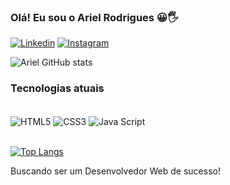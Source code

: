 ### Olá! Eu sou o Ariel Rodrigues 😀🖐️

[![Linkedin](https://img.shields.io/badge/LinkedIn-0077B5?style=for-the-badge&logo=linkedin&logoColor=white)](https://linkedin.com/in/ariel-da-silva-rodrigues-220193262)
[![Instagram](https://img.shields.io/badge/Instagram-E4405F?style=for-the-badge&logo=instagram&logoColor=white)](https://instagram.com/arielrodrigues460)

![Ariel GitHub stats](https://github-readme-stats.vercel.app/api?username=arielrodriguess&show_icons=true&theme=merko)

### Tecnologias atuais

<div style="display: inline_block"><br/>
<img src="https://img.shields.io/badge/HTML5-E34F26?style=for-the-badge&logo=html5&logoColor=white" alt="HTML5" align="center">
<img src="https://img.shields.io/badge/CSS3-1572B6?style=for-the-badge&logo=css3&logoColor=white" alt="CSS3" align="center">
<img src="https://img.shields.io/badge/JavaScript-F7DF1E?style=for-the-badge&logo=javascript&logoColor=black" alt="Java Script" align="center">
</div><br/>

[![Top Langs](https://github-readme-stats.vercel.app/api/top-langs/?username=anuraghazra&layout=compact)](https://github.com/anuraghazra/github-readme-stats)

Buscando ser um Desenvolvedor Web de sucesso!
